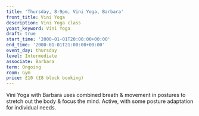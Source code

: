 ```yaml
---
title: 'Thursday, 8-9pm, Vini Yoga, Barbara'
front_title: Vini Yoga
description: Vini Yoga class
yoast_keyword: Vini Yoga
draft: true
start_time: '2000-01-01T20:00:00+00:00'
end_time: '2000-01-01T21:00:00+00:00'
event_day: thursday
level: Intermediate
associate: Barbara
term: Ongoing
room: Gym
price: £10 (£8 block booking)
---
```


Vini Yoga with Barbara uses combined breath & movement in postures to stretch out the body & focus the mind. Active, with some posture adaptation for individual needs.
